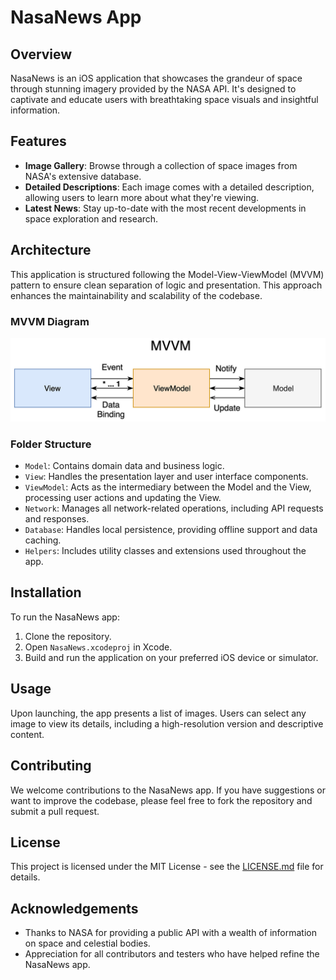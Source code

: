 # NasaNews App

## Overview

NasaNews is an iOS application that showcases the grandeur of space through stunning imagery provided by the NASA API. It's designed to captivate and educate users with breathtaking space visuals and insightful information.

## Features

- **Image Gallery**: Browse through a collection of space images from NASA's extensive database.
- **Detailed Descriptions**: Each image comes with a detailed description, allowing users to learn more about what they're viewing.
- **Latest News**: Stay up-to-date with the most recent developments in space exploration and research.

## Architecture

This application is structured following the Model-View-ViewModel (MVVM) pattern to ensure clean separation of logic and presentation. This approach enhances the maintainability and scalability of the codebase.

### MVVM Diagram
![MVVM Architecture](./mvvm-image-presentation.png)

### Folder Structure

- `Model`: Contains domain data and business logic.
- `View`: Handles the presentation layer and user interface components.
- `ViewModel`: Acts as the intermediary between the Model and the View, processing user actions and updating the View.
- `Network`: Manages all network-related operations, including API requests and responses.
- `Database`: Handles local persistence, providing offline support and data caching.
- `Helpers`: Includes utility classes and extensions used throughout the app.

## Installation

To run the NasaNews app:

1. Clone the repository.
2. Open `NasaNews.xcodeproj` in Xcode.
3. Build and run the application on your preferred iOS device or simulator.

## Usage

Upon launching, the app presents a list of images. Users can select any image to view its details, including a high-resolution version and descriptive content.

## Contributing

We welcome contributions to the NasaNews app. If you have suggestions or want to improve the codebase, please feel free to fork the repository and submit a pull request.

## License

This project is licensed under the MIT License - see the [LICENSE.md](LICENSE.md) file for details.

## Acknowledgements

- Thanks to NASA for providing a public API with a wealth of information on space and celestial bodies.
- Appreciation for all contributors and testers who have helped refine the NasaNews app.
